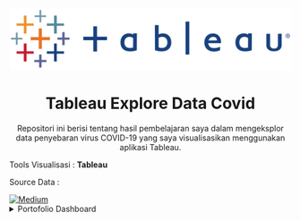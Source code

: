 <p align="center">
  <a href='https://www.tableau.com/'><img src="README/tableaulogo.png"></a>
</p> 


<h1 align="center">Tableau Explore Data Covid</h1>

<p align="center">
  Repositori ini berisi tentang hasil pembelajaran saya dalam mengeksplor data penyebaran virus COVID-19 yang saya visualisasikan menggunakan aplikasi Tableau.
</p>

<p align="justify">
  Tools Visualisasi : <strong>Tableau</strong>
</p>

<p align="justify">
  Source Data :
</p>
  <a href="https://www.kaggle.com/hendratno/covid19-indonesia" target="_blank"><img alt="Medium" src="https://img.shields.io/badge/Kaggle-2C8EBB?&style=for-the-badge&logo=kaggle&logoColor=white" /></a>


<details><summary>Portofolio Dashboard</summary>

<p align="center">
  <a href='https://www.kaggle.com/hendratno/covid19-indonesia'><img src="README/Dashboard Covid.png"></a>
</p> 

<p align="center">
  <strong>Dashboard Diatas berisi informasi terkait data penyebaran virus COVID-19 di indonesia.</strong>
</p>
  
<p align="justify">
  nb: Detail informasi terkait dashboard ini bisa cek file Detail Dashboard Covid.pdf di dalam repository ini .
</p>
  
</details>
